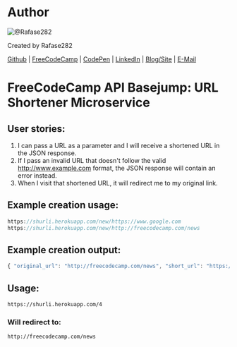 # Author
![@Rafase282](https://avatars0.githubusercontent.com/Rafase282?&s=128)

Created by Rafase282

[Github](https://github.com/Rafase282) | [FreeCodeCamp](http://www.freecodecamp.com/rafase282) | [CodePen](http://codepen.io/Rafase282/) | [LinkedIn](https://www.linkedin.com/in/rafase282) | [Blog/Site](https://rafase282.wordpress.com/) | [E-Mail](mailto:rafase282@gmail.com)

# FreeCodeCamp API Basejump: URL Shortener Microservice
## User stories:
1. I can pass a URL as a parameter and I will receive a shortened URL in the JSON response.
2. If I pass an invalid URL that doesn't follow the valid http://www.example.com format, the JSON response will contain an error instead.
3. When I visit that shortened URL, it will redirect me to my original link.

## Example creation usage:

```js
https://shurli.herokuapp.com/new/https://www.google.com 
https://shurli.herokuapp.com/new/http://freecodecamp.com/news
```

## Example creation output:

```js
{ "original_url": "http://freecodecamp.com/news", "short_url": "https://shurli.herokuapp.com/4" }
```

## Usage:

`https://shurli.herokuapp.com/4`

### Will redirect to:

`http://freecodecamp.com/news`
